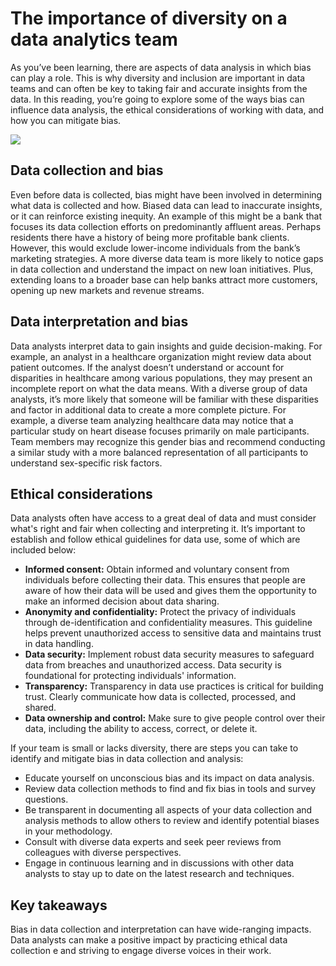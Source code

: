 # The importance of diversity on a data analytics team

As you’ve been learning, there are aspects of data analysis in which bias can play a role. This is why diversity and inclusion are important in data teams and can often be key to taking fair and accurate insights from the data. In this reading, you’re going to explore some of the ways bias can influence data analysis, the ethical considerations of working with data, and how you can mitigate bias.

![](https://d3c33hcgiwev3.cloudfront.net/imageAssetProxy.v1/Kr_w42eZQi-OeektPo38mA_8b9cda45b8d34b12a8c7e61acc72fff1_D2G001.png?expiry=1720569600000&hmac=keHRRbpXdzbOpp2IPXaCdkqLl12xuq2ivpB5HBZuAuQ)

## Data collection and bias

Even before data is collected, bias might have been involved in determining what data is collected and how. Biased data can lead to inaccurate insights, or it can reinforce existing inequity. An example of this might be a bank that focuses its data collection efforts on predominantly affluent areas. Perhaps residents there have a history of being more profitable bank clients. However, this would exclude lower-income individuals from the bank’s  marketing strategies. A more diverse data team is more likely to notice gaps in data collection and understand the impact on new loan initiatives. Plus, extending loans to a broader base can help banks attract more customers, opening up new markets and revenue streams.

## Data interpretation and bias

Data analysts interpret data to gain insights and guide decision-making. For example, an analyst in a healthcare organization might review data about patient outcomes. If the analyst doesn’t understand or account for disparities in healthcare among various populations, they may present an incomplete report on what the data means. With a diverse group of data analysts, it’s more likely that someone will be familiar with these disparities and factor in additional data to create a more complete picture. For example, a diverse team analyzing healthcare data may notice that a particular study on heart disease focuses primarily on male participants. Team members may recognize this gender bias and recommend conducting a similar study with a more balanced representation of all participants to understand sex-specific risk factors.

## Ethical considerations

Data analysts often have access to a great deal of data and must consider what's right and fair when collecting and interpreting it. It’s important to establish and follow ethical guidelines for data use, some of which are included below:

* **Informed consent:** Obtain informed and voluntary consent from individuals before collecting their data. This ensures that people are aware of how their data will be used and gives them the opportunity to make an informed decision about data sharing.
* **Anonymity and confidentiality:** Protect the privacy of individuals through de-identification and confidentiality measures. This guideline helps prevent unauthorized access to sensitive data and maintains trust in data handling.
* **Data security:** Implement robust data security measures to safeguard data from breaches and unauthorized access. Data security is foundational for protecting individuals' information.
* **Transparency:** Transparency in data use practices is critical for building trust. Clearly communicate how data is collected, processed, and shared.
* **Data ownership and control:**  Make sure to give people control over their data, including the ability to access, correct, or delete it.

If your team is small or lacks diversity, there are steps you can take to identify and mitigate bias in data collection and analysis:

* Educate yourself on unconscious bias and its impact on data analysis.
* Review data collection methods to find and fix bias in tools and survey questions.
* Be transparent in documenting all aspects of your data collection and analysis methods to allow others to review and identify potential biases in your methodology.
* Consult with diverse data experts and seek peer reviews from colleagues with diverse perspectives.
* Engage in continuous learning and in discussions with other data analysts to stay up to date on the latest research and techniques.

## Key takeaways

Bias in data collection and interpretation can have wide-ranging impacts. Data analysts can make a positive impact by practicing ethical data collection e and striving to engage diverse voices in their work.
